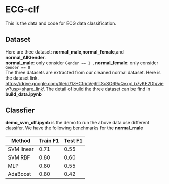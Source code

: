 # ECG-clf
This is the data and code for ECG data classification.

## Dataset
Here are thee dataset: **normal_male**,**normal_female**,and **normal_AllGender**.\
**normal_male**: only consider ```Gender == 1 ```,
**normal_female**: only consider ```Gender == 0 ```\
The three datasets are extracted from our cleaned normal dataset. Here is the dataset link. https://drive.google.com/file/d/1zHCfricVejRTScSO69uQvxpLb7yKE2Dh/view?usp=share_link\
The detail of build the three dataset can be find in **build_data.ipynb**
## Classfier
**demo_svm_clf.ipynb** is the demo to run the above data use different classifer. We have the following benchmarks for the **normal_male**

| Method | Train F1 | Test F1 |
| --- | --- | --- |
| SVM linear  | 0.71 | 0.55 |
| SVM RBF  | 0.80 | 0.60 |
| MLP  | 0.80 | 0.55 |
| AdaBoost | 0.80 | 0.42 |
